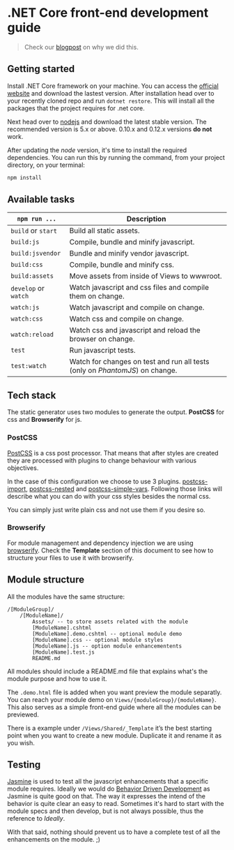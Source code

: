 # .NET Core front-end development guide

> Check our [blogpost](https://www.voorhoede.nl/en/blog/building-a-modular-front-end-in-dotnet-core/) on why we did this.

## Getting started

Install .NET Core framework on your machine. You can access the [official website](https://www.microsoft.com/net/core) and download the lastest version. After installation head over to your recently cloned repo and run `dotnet restore`. This will install all the packages that the project requires for .net core.

Next head over to [nodejs](https://nodejs.org) and download the latest stable version. The recommended version is 5.x or above. 0.10.x and 0.12.x versions **do not** work.

After updating the *node* version, it's time to install the required dependencies. You can run this by running the command, from your project directory, on your terminal:

```bash
npm install
```

## Available tasks

`npm run ...` | Description
---|---
`build` or `start` | Build all static assets.
`build:js` | Compile, bundle and minify javascript.
`build:jsvendor` | Bundle and minify vendor javascript.
`build:css` | Compile, bundle and minify css.
`build:assets` | Move assets from inside of Views to wwwroot.
`develop` or `watch` | Watch javascript and css files and compile them on change.
`watch:js` | Watch javascript and compile on change.
`watch:css` | Watch css and compile on change.
`watch:reload` | Watch css and javascript and reload the browser on change.
`test` | Run javascript tests. 
`test:watch` | Watch for changes on test and run all tests (only on *PhantomJS*) on change.

## Tech stack

The static generator uses two modules to generate the output. **PostCSS** for css and **Browserify** for js.

### PostCSS

[PostCSS](https://github.com/postcss/postcss#postcss---) is a css post processor. That means that after styles are created they are processed with plugins to change behaviour with various objectives.

In the case of this configuration we choose to use 3 plugins. [postcss-import](https://github.com/postcss/postcss-import#postcss-import), [postcss-nested](https://github.com/postcss/postcss-nested#postcss-nested-) and [postcss-simple-vars](https://github.com/postcss/postcss-simple-vars#postcss-simple-variables-). Following those links will describe what you can do with your css styles besides the normal css.

You can simply just write plain css and not use them if you desire so.

### Browserify

For module management and dependency injection we are using [browserify](http://browserify.org/). Check the **Template** section of this document to see how to structure your files to use it with browserify.

## Module structure

All the modules have the same structure:

	/[ModuleGroup]/
		/[ModuleName]/
			Assets/ -- to store assets related with the module
			[ModuleName].cshtml
			[ModuleName].demo.cshtml -- optional module demo
			[ModuleName].css -- optional module styles
			[ModuleName].js -- option module enhancementents
			[ModuleName].test.js
			README.md


All modules should include a README.md file that explains what's the module purpose and how to use it.

The `.demo.html` file is added when you want preview the module separatly. You can reach your module demo on `Views/{moduleGroup}/{moduleName}`. This also serves as a simple front-end guide where all the modules can be previewed.

There is a example under `/Views/Shared/_Template` it’s the best starting point when you want to create a new module. Duplicate it and rename it as you wish.

## Testing

[Jasmine](http://jasmine.github.io/2.4/introduction.html) is used to test all the javascript enhancements that a specific module requires. Ideally we would do [Behavior Driven Development](https://en.wikipedia.org/wiki/Behavior-driven_development#Principles_of_BDD) as Jasmine is quite good on that. The way it expresses the intend of the behavior is quite clear an easy to read. Sometimes it's hard to start with the module specs and then develop, but is not always possible, thus the reference to *Ideally*.

With that said, nothing should prevent us to have a complete test of all the enhancements on the module. ;) 


